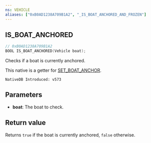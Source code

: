 ```yaml
---
ns: VEHICLE
aliases: ["0xB0AD1238A709B1A2", "_IS_BOAT_ANCHORED_AND_FROZEN"]
---
```

## IS_BOAT_ANCHORED

```c
// 0xB0AD1238A709B1A2
BOOL IS_BOAT_ANCHORED(Vehicle boat);
```

Checks if a boat is currently anchored.

This native is a getter for [SET_BOAT_ANCHOR](#_0x75DBEC174AEEAD10).


```
NativeDB Introduced: v573
```

## Parameters
* **boat**: The boat to check.

## Return value
Returns `true` if the boat is currently anchored, `false` otherwise.